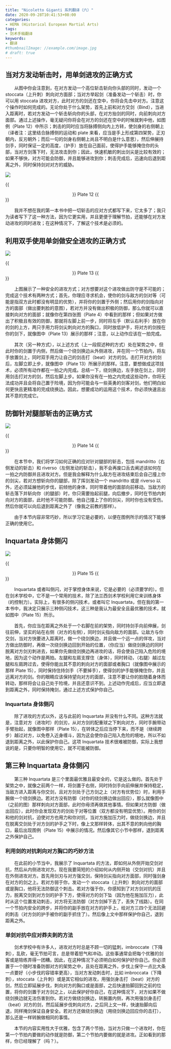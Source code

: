 ```yaml
---
title: "Nicoletto Giganti 系列翻译（六）"
date: 2020-09-28T10:41:53+08:00
categories:
- HEMA (Historical European Martial Arts)
tags:
- 剑术手稿翻译
keywords:
- 翻译
#thumbnailImage: //example.com/image.jpg
# draft: true
---
```


## 当对方发动斩击时，用单剑进攻的正确方式
&ensp;&ensp;&ensp;&ensp;从图中你会注意到，在对方发动一个高位斩击斩向你头部的同时，发动一个 stoccata（上升刺）刺向对方面部；当对方举起剑（准备发动一个斩击）时，你可以用 stoccata 进攻对方，此时对方的剑还在空中，你将会先击中对方。注意这个操作时如何完成的。无论你处于什么架势，首先上前和对方交剑（Bind），当进入距离时，若对方发动一个斩击斩向你的头部，在对方抬剑的同时，向前刺向对方面部。通过上述操作，毫无疑问你将会在对方的剑还在空中的时候就刺中他，如图例（Plate 12）中所示；刺击的同时应当将脉搏侧向内上方转，使剑身的右侧朝上（译者注：这里结合脉搏侧的运动和 plate 来看，应当是手上形成第四架势，正刃朝内，反刃朝外；而后一句的剑身右侧朝上尚且不明白是什么意思），然后伸展持剑手，同时保证一定的高度，（护手）放在自己面前，使得护手能够掩住你的头部，当对方剑落下时，无法攻击到你；因此，快速机敏的刺出剑尖是比较有效的；如果不够快，对方可能会防御，并且能够进攻到你；刺击完成后，迅速向后退到距离之外，同时保持剑对对方的威胁。
<!--more-->


![](https://cdn.jsdelivr.net/gh/hopesAccount/Blog@master/Giganti/Plate_12.png)


{{<center>}} Plate 12 {{</center>}}


&ensp;&ensp;&ensp;&ensp;我并不想在我的第一本书中把一切斩击的应对方式都写下来，它太多了；我只为读者写下了这一种方法，因为它更实用，并且更便于理解节拍，还能够在对方发动进攻的同时进攻；在这种情况下，了解这个技术是必须的。


## 利用双手使用单剑做安全进攻的正确方式
![](https://cdn.jsdelivr.net/gh/hopesAccount/Blog@master/Giganti/Plate_13.png)


{{<center>}} Plate 13 {{</center>}}


&ensp;&ensp;&ensp;&ensp;上图展示了一种安全的进攻方式；对方想要对这个进攻做出防守是不可能的；完成这个技术有两种方式；首先，你理应寻求机会，使你的剑与敌方的剑对等（可能是指双方此时都没有明显的优势），并将你的剑置于外侧；然后用你的剑指向对方的面部（做出要刺脸的意图），若对方并没有做出积极的防御，那么你就可以直接刺向对方的面部；就像你在第四张图（Plate 4）中看到的那样；但如果对方做出了积极且有效的防御，那就将左脚上前一步，同时将左手（默认右利手）放在你的剑的上方，两只手用力将剑尖刺向对方的胸口，同时放低护手，将对方的剑按在你的剑下，就像图中（Plate 13）展示的那样；注意，以上动作应该在一拍完成。


&ensp;&ensp;&ensp;&ensp;其次（另一种方式），以上述方式（上一段叙述种的方式）处在架势之中，但此时你的剑置于内侧，然后做一个绕剑换边从外侧进攻，并在同一个节拍内，将左手放置剑上，同时双手用力让自己的剑击打（beat）对方的剑。击打开对方的剑后，左脚立即上步，就像图中（Plate 13）所展示的那样。注意，要想做成这项技术，必须所有动作都在一拍之内完成。总结一下，绕剑换边，左手放在剑上，同时用剑击打对方的剑，然后左脚上步。如果你没有在一拍之内完成这些动作，你将无法成功并且会将自己置于险境，因为你可能会与一些英勇的剑客对剑，他们明白如何更快且更精准的完成绕换边。因此，想要成功的运用这个技术，你必须快速且出其不意的完成它。


## 防御针对腿部斩击的正确方式
![](https://cdn.jsdelivr.net/gh/hopesAccount/Blog@master/Giganti/Plate_14.png)


{{<center>}} Plate 14 {{</center>}}


&ensp;&ensp;&ensp;&ensp;在本节中，我们将学习如何正确的应对针对腿部的斩击，包括 mandritto（右侧发动的斩击）和 riverso（左侧发动的斩击），我不会再废口舌去阐述该如何在一拍之内防御并且进攻对方。但是我会解释为什么敌方在进攻结束后会自己撞上你的剑尖，若对方想斩向你的腿部，除了挥剑发动一个 mandritto 或是 riverso 以外，还必须延展他的步伐，前倾他的身体，同时带着他的面部向前移动。当敌方的斩击落下并斩向你（的腿部）时，你只需要抬起前腿，向后撤步，同时在节拍内刺向对方的面部，此时他不可能防御。他自己撞上了你的剑尖，同时你也没有受伤。然后你就可以向后退到距离之外了（像我之前教的那样）。


&ensp;&ensp;&ensp;&ensp;由于本节内容非常巧妙，所以学习它是必要的，以便在图例所示的情况下能够正确的使用它。


## Inquartata 身体侧闪
![](https://cdn.jsdelivr.net/gh/hopesAccount/Blog@master/Giganti/Plate_15.png)


{{<center>}} Plate 15 {{</center>}}


&ensp;&ensp;&ensp;&ensp;Inquartata 或者叫侧闪，对于掌控身体来说，它是必要的（必须要学的）。但在剑术学校中，它不是一个常用的技术，除了法兰西剑术学校利用它来训练身体（的控制力）。实际上，有很多的侧闪技术，或者叫它 Inquartata，但在我的第一本书中，我决定只展示三种侧闪技术，这三种是我认为最安全且最优雅的技术，就如图中（Plate 15）所示。


&ensp;&ensp;&ensp;&ensp;首先，你应当在距离之外处于一个右脚在前的架势，同时持剑手向前伸展，剑往前伸，坚实的站在右侧（对方的左侧），同时剑尖指向敌方的面部。让敌方与你交剑，当对方快要进入距离时，做一个绕剑换边，并且做一个远一点的佯攻，当对方做出防御时，再做一次绕剑换边回到开始的位置，（你应当）做绕剑换边的同时脱离对方剑刃刺进去，如果你先做绕剑换边再进攻的话，将会使自己陷入危险的境地，因为这个动作是两拍。左腿和左肩支撑住（身体），同时转动，（右腿）越过左腿和左肩跨过去，使得你能出其不意的刺向对方的面部或者胸口（就像图中展示的那样 Plate 15），同时保持住持剑手（不要掉手），使得剑的护手能够掩住你，并且远离对方的剑。你的眼睛应该保持望向对方的面部，注意不要让你的脸随着身体而转动，那样将会让自己处于险境，并且还意识不到。上述动作完成后，应当立即退到距离之外，同时保持掩剑，通过上述方式保护你自己。


### Inquartata 身体侧闪
&ensp;&ensp;&ensp;&ensp;除了进攻的方式以外，这与此前的 Inquartata 并没有什么不同。这种方法就是，注意对方（进攻时）的剑刃，从对方剑的配重球之下刺向对方，同时手腕带动手臂抬起，就像图中那样（Plate 15），在转体之后应当停下来，而不是（继续跨步）越过对方，以免卷入近身缠斗，因为这会使你自己陷入危险的境地，所以不如退到距离之外，以此保护你自己。这项 Inquartata 技术很难被防御，实际上我想说的是，只要你明智的使用它，就不可能被防御。

## 第三种 Inquartata 身体侧闪
&ensp;&ensp;&ensp;&ensp;第三种 Inquartata 是三个里面最优雅且最安全的，它是这么做的。首先处于架势之中，就像之前两个一样，将剑置于右侧，同时持剑手向前伸展并保持稳定，当敌方进入距离与你交剑，且对方剑处于己方剑之上（对方有优势位）时，利用手腕做一个绕剑换边。若对方没有防御（对你的绕剑换边做出回应），那么就像图中（之前的图）那样刺向对方面部，此时你毋须再做其他事情。但如果对方防御（做出回应），此时你会发现双方的剑处于对等位置（双方都没有明显优势）。用你的剑和他的剑对抗，迫使对方也用力和你对抗，当对方施加压力时，做绕剑换边，并且在脱离交剑处于对方剑的护手之下时，像上文那样转体，出其不意的刺向他的胸口，最后出现图例（Plate 15）中展示的情况。然后像其它小节中那样，退到距离之外保护自己。


### 利用剑的对抗刺向对方胸口的巧妙方法
&ensp;&ensp;&ensp;&ensp;在此前的小节当中，我展示了 Inquartata 的方法，即如何从外侧开始交剑对抗，然后从内侧进攻对方。现在我要简短的介绍如何从内侧开始（交剑对抗）并且在外侧进攻对方。首先用剑刃与对方强交剑，保持剑尖指向对方面部，同时强剑身在对方的剑之上。若对方弱于你，发动一个 stoccata（上升刺）刺向对方的面部或是胸口，他将无法防御这个刺击。若对方强于你，你感知到了对方剑对抗的压力，脱离交剑到对方剑的护手下方，使得对方的剑下坠（因为他在施加压力），此时从这个位置发动刺击，对方将无法防御（对方剑掉下去了，丢失了线路）。在同一个节拍内安全的跨步，并将你的副手放在对方的护手上，给对方三四个无法回避的刺击（对方剑的护手被你的副手抓住了）。然后像上文中那样保护你自己，退到距离之外。


### 单剑对抗中应对莽夫刺的方法
&ensp;&ensp;&ensp;&ensp;剑术学校中有许多人，进攻对方时总是不顾一切的猛刺，imbroccate（下降刺），乱砍，毫无节拍可言，总是带着怒气和冲动。这些事通常会把每个优雅的剑客或是陪练弄得一团糟。因此，在这种情况下必须明白如何保护好你自己。你必须置于一个随时准备防御对方的架势之中，且处在距离之外，步伐上保守一点比大条一点要好（小步伐的容错率更高），当对方发动刺击时，比如 imbroccata（下降刺），stoccata（上升刺）或是其它相似的进攻，用强剑身击打（beat）对方的剑，然后立即延展步伐，刺向对方的胸口或是面部，之后快速抬脚回到之前的位置，将你的剑置于对方剑之上，以此保护好你自己，在这种情况下，对方如果不做绕剑换边就无法伤害到你。若对方做绕剑换边，转腕置内侧，再次用强剑身击打（beat）对方的剑，然后延展步伐刺向对方，之后同上文一样，快速抬脚向后退，同样掩剑保证自身安全。若对方还做绕剑换边（用绕剑换边回应你的击打），那么还是一样转腕做相同的事情。


&ensp;&ensp;&ensp;&ensp;本节的内容实用性大于优雅，包含了两个节拍，当对方只做一个进攻时，你在第一个节拍内要做的动作就是防御，第二个节拍内要做的就是进攻。正如看到的那样，你已经理解了（吗？）。
